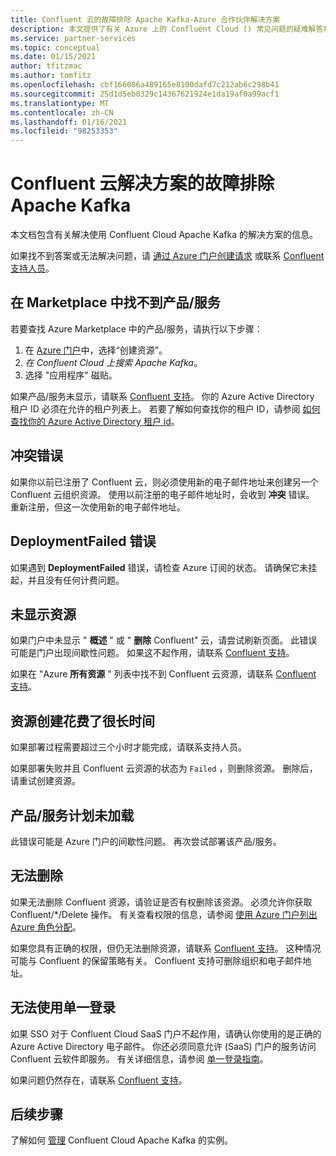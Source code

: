```yaml
---
title: Confluent 云的故障排除 Apache Kafka-Azure 合作伙伴解决方案
description: 本文提供了有关 Azure 上的 Confluent Cloud () 常见问题的疑难解答和常见问题的信息。
ms.service: partner-services
ms.topic: conceptual
ms.date: 01/15/2021
author: tfitzmac
ms.author: tomfitz
ms.openlocfilehash: cbf166086a489165e8100dafd7c212ab6c298b41
ms.sourcegitcommit: 25d1d5eb0329c14367621924e1da19af0a99acf1
ms.translationtype: MT
ms.contentlocale: zh-CN
ms.lasthandoff: 01/16/2021
ms.locfileid: "98253353"
---
```

# <a name="troubleshooting-apache-kafka-for-confluent-cloud-solutions"></a>Confluent 云解决方案的故障排除 Apache Kafka

本文档包含有关解决使用 Confluent Cloud Apache Kafka 的解决方案的信息。

如果找不到答案或无法解决问题，请 [通过 Azure 门户创建请求](manage.md#get-support) 或联系 [Confluent 支持人员](https://support.confluent.io)。

## <a name="cant-find-offer-in-the-marketplace"></a>在 Marketplace 中找不到产品/服务

若要查找 Azure Marketplace 中的产品/服务，请执行以下步骤：

1. 在 [Azure 门户](https://portal.azure.com)中，选择“创建资源”。
1. _在 Confluent Cloud 上搜索 Apache Kafka_。
1. 选择 "应用程序" 磁贴。

如果产品/服务未显示，请联系 [Confluent 支持](https://support.confluent.io)。 你的 Azure Active Directory 租户 ID 必须在允许的租户列表上。 若要了解如何查找你的租户 ID，请参阅 [如何查找你的 Azure Active Directory 租户 id](../../active-directory/fundamentals/active-directory-how-to-find-tenant.md)。

## <a name="conflict-error"></a>冲突错误

如果你以前已注册了 Confluent 云，则必须使用新的电子邮件地址来创建另一个 Confluent 云组织资源。 使用以前注册的电子邮件地址时，会收到 **冲突** 错误。 重新注册，但这一次使用新的电子邮件地址。

## <a name="deploymentfailed-error"></a>DeploymentFailed 错误

如果遇到 **DeploymentFailed** 错误，请检查 Azure 订阅的状态。 请确保它未挂起，并且没有任何计费问题。

## <a name="resource-isnt-displayed"></a>未显示资源

如果门户中未显示 " **概述** " 或 " **删除** Confluent" 云，请尝试刷新页面。 此错误可能是门户出现间歇性问题。 如果这不起作用，请联系 [Confluent 支持](https://support.confluent.io)。

如果在 "Azure **所有资源** " 列表中找不到 Confluent 云资源，请联系 [Confluent 支持](https://support.confluent.io)。

## <a name="resource-creation-takes-long-time"></a>资源创建花费了很长时间

如果部署过程需要超过三个小时才能完成，请联系支持人员。

如果部署失败并且 Confluent 云资源的状态为 `Failed` ，则删除资源。 删除后，请重试创建资源。

## <a name="offer-plan-doesnt-load"></a>产品/服务计划未加载

此错误可能是 Azure 门户的间歇性问题。 再次尝试部署该产品/服务。

## <a name="unable-to-delete"></a>无法删除

如果无法删除 Confluent 资源，请验证是否有权删除该资源。 必须允许你获取 Confluent/*/Delete 操作。 有关查看权限的信息，请参阅 [使用 Azure 门户列出 Azure 角色分配](../../role-based-access-control/role-assignments-list-portal.md)。

如果您具有正确的权限，但仍无法删除资源，请联系 [Confluent 支持](https://support.confluent.io)。 这种情况可能与 Confluent 的保留策略有关。 Confluent 支持可删除组织和电子邮件地址。

## <a name="unable-to-use-single-sign-on"></a>无法使用单一登录

如果 SSO 对于 Confluent Cloud SaaS 门户不起作用，请确认你使用的是正确的 Azure Active Directory 电子邮件。 你还必须同意允许 (SaaS) 门户的服务访问 Confluent 云软件即服务。 有关详细信息，请参阅 [单一登录指南](manage.md#single-sign-on)。

如果问题仍然存在，请联系 [Confluent 支持](https://support.confluent.io)。

## <a name="next-steps"></a>后续步骤

了解如何 [管理](manage.md) Confluent Cloud Apache Kafka 的实例。
